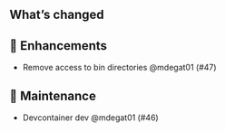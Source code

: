 ## What’s changed
## 🚀 Enhancements

- Remove access to bin directories @mdegat01 (#47)

## 🧰 Maintenance

- Devcontainer dev @mdegat01 (#46)
